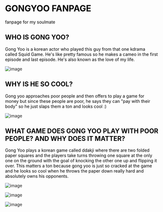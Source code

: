 <h1 style="color: black;">GONGYOO FANPAGE</h1>
<p style="color: black;">fanpage for my soulmate</p>

<h2 style="color: black;">WHO IS GONG YOO?</h2>
<p style="color: black;">Gong Yoo is a korean actor who played this guy from that one kdrama called Squid Game. He's like pretty famous so he makes a cameo in the first episode and last episode.
He's also known as the love of my life.</p>

![image](https://user-images.githubusercontent.com/91553555/135300587-c7b4c166-c915-417c-89b5-cc015d279865.png)

<h2 style="color: black;">WHY IS HE SO COOL?</h2>
<p style="color: black;">Gong yoo approaches poor people and then offers to play a game for money but since these people are poor, he says they can "pay with their body" so he just slaps them a ton and looks cool :)</p>

![image](https://user-images.githubusercontent.com/91553555/135300996-7543b980-78f5-427a-9bd4-258e34229062.png)

<h2 style="color: black;">WHAT GAME DOES GONG YOO PLAY WITH POOR PEOPLE? AND WHY DOES IT MATTER?</h2>
<p style="color: black;">Gong Yoo plays a korean game called ddakji where there are two folded paper squares and the players take turns throwing one square at the only one on the ground with the goal of knocking the other one up and flipping it over. This matters a ton because gong yoo is just so cracked at the game and he looks so cool when he throws the paper down really hard and absolutely owns his opponents.</p>

![image](https://user-images.githubusercontent.com/91553555/135301104-aa2a99bb-14bd-43bc-828a-4f30b2770c98.png)

![image](https://user-images.githubusercontent.com/91553555/135487627-508f001d-cd64-476f-a8e3-7dc150df95db.png)

![image](https://user-images.githubusercontent.com/91553555/135487650-cb39a564-90f8-4406-9e42-9865c09f48f5.png)
